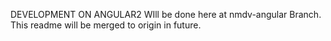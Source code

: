 DEVELOPMENT ON ANGULAR2 WIll be done here at nmdv-angular Branch. This readme will be merged to origin in future.